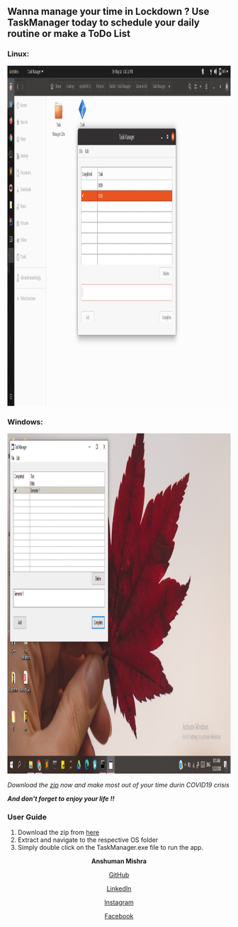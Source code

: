 ## Wanna manage your time in Lockdown ? Use TaskManager today to schedule your daily routine or make a ToDo List
### Linux: 
<img src="src/ubuntu.png" style="width:1366px;height:768px;">

### Windows:
<img src="src/windows.png" style="width:1366px;height:768px;">

<I>Download the [zip](https://github.com/shivanshuman021/TaskManager/archive/master.zip) now and make most out of your time durin COVID19 crisis </I>

<I><B>And don't forget to enjoy your life !! </B></I>

### User Guide
  1. Download the zip from [here](https://github.com/shivanshuman021/TaskManager/archive/master.zip) 
  2. Extract and navigate to the respective OS folder 
  3. Simply double click on the TaskManager.exe file to run the app.
  
<div>
<center><B>Anshuman Mishra</B>
  
[GitHub](www.github.com/shivanshuman021)

[LinkedIn](https://www.linkedin.com/in/anshuman-mishra-89b014195)

[Instagram](www.instagram.com/kanpuriyanawab)

[Facebook](https://www.facebook.com/profile.php?id=100027935993418)

</center>
</div>
